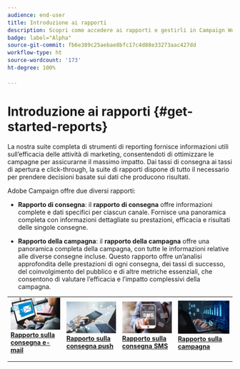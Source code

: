 ```yaml
---
audience: end-user
title: Introduzione ai rapporti
description: Scopri come accedere ai rapporti e gestirli in Campaign Web
badge: label="Alpha"
source-git-commit: fb6e389c25aebae8bfc17c4d88e33273aac427dd
workflow-type: ht
source-wordcount: '173'
ht-degree: 100%

---
```


# Introduzione ai rapporti {#get-started-reports}

La nostra suite completa di strumenti di reporting fornisce informazioni utili sull’efficacia delle attività di marketing, consentendoti di ottimizzare le campagne per assicurarne il massimo impatto. Dai tassi di consegna ai tassi di apertura e click-through, la suite di rapporti dispone di tutto il necessario per prendere decisioni basate sui dati che producono risultati.

Adobe Campaign offre due diversi rapporti:

* **Rapporto di consegna**: il **rapporto di consegna** offre informazioni complete e dati specifici per ciascun canale. Fornisce una panoramica completa con informazioni dettagliate su prestazioni, efficacia e risultati delle singole consegne.

* **Rapporto della campagna**: il **rapporto della campagna** offre una panoramica completa della campagna, con tutte le informazioni relative alle diverse consegne incluse. Questo rapporto offre un’analisi approfondita delle prestazioni di ogni consegna, dei tassi di successo, del coinvolgimento del pubblico e di altre metriche essenziali, che consentono di valutare l’efficacia e l’impatto complessivi della campagna.



<table style="table-layout:fixed"><tr style="border: 0;">
<td>
<a href="email-report.md">
<img alt="Lead" src="assets/do-not-localize/email_report.jpeg">
</a>
<div><a href="email-report.md"><strong>Rapporto sulla consegna e-mail</strong>
</div>
<p>
</td>
<td>
<a href="push-report.md">
<img alt="Non frequente" src="assets/do-not-localize/push_report.jpeg">
</a>
<div>
<a href="push-report.md"><strong> Rapporto sulla consegna push<strong></strong></a>
</div>
<p></td>
<td>
<a href="sms-report.md">
<img alt="Convalida" src="assets/do-not-localize/sms_report.png">
</a>
<div>
<a href="sms-report.md"><strong> Rapporto sulla consegna SMS</strong></a>
</div>
<p>
</td>
<td>
<a href="campaign-reports.md">
<img alt="Convalida" src="assets/do-not-localize/campaign_report.jpeg">
</a>
<div>
<a href="campaign-reports.md"><strong>Rapporto sulla campagna</strong></a>
</div>
<p>
</td>
</tr></table>
